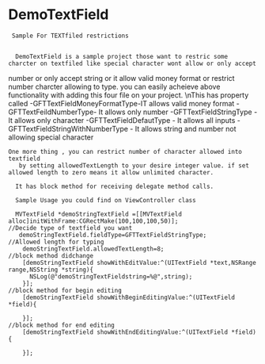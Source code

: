 DemoTextField
=============
     Sample For TEXTfiled restrictions

      
      DemoTextField is a sample project those want to restric some charcter on textfiled like special character wont allow or only accept
  number or only accept string or it allow valid money format or restrict number charcter allowing to type. you can easily acheieve above functionality with adding this four file on your project.
       \nThis has property called 
             -GFTTextFieldMoneyFormatType-IT allows valid money format
             -GFTTextFeildNumberType- It allows only number 
             -GFTTextFieldStringType - It allows only character
             -GFTTextFieldDefautType - It allows all inputs
             -GFTTextFieldStringWithNumberType - It allows string and number not allowing special character
             
    One more thing , you can restrict number of character allowed into textfield
       by setting allowedTextLength to your desire integer value. if set allowed length to zero means it allow unlimited character.
       
      It has block method for receiving delegate method calls.
      
      Sample Usage you could find on ViewController class 
      
      MVTextField *demoStringTextField =[[MVTextField alloc]initWithFrame:CGRectMake(100,100,100,50)];
    //Decide type of textfield you want  
       demoStringTextField.fieldType=GFTTextFieldStringType;
    //Allowed length for typing
        demoStringTextField.allowedTextLength=8;
    //block method didchange
        [demoStringTextField showWithEditValue:^(UITextField *text,NSRange range,NSString *string){
          NSLog(@"demoStringTextFieldstring=%@",string);
        }];
    //block method for begin editing
        [demoStringTextField showWithBeginEditingValue:^(UITextField *field){
        
        }];
    //block method for end editing
        [demoStringTextField showWithEndEditingValue:^(UITextField *field){
        
        }];
             
      
      
